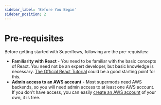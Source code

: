 ```yaml
---
sidebar_label: 'Before You Begin'
sidebar_position: 2
---
```


# Pre-requisites

Before getting started with Superflows, following are the pre-requisites:

- **Familiarity with React** - You need to be familiar with the basic concepts of React. You need not be an expert developer, but basic knowledge is necessary. [The Official React Tutorial](https://reactjs.org/tutorial/tutorial.html) could be a good starting point for this.
- **Admin access to an AWS account** - Most supermods need AWS backends, so you will need admin access to at least one AWS account. If you don't have access, you can easily [create an AWS account](https://aws.amazon.com/console/) of your own, it is free. 


